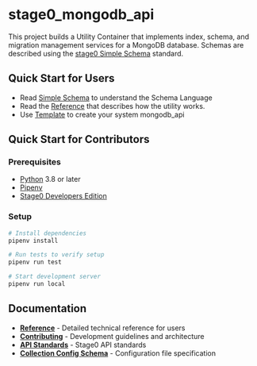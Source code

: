 # stage0_mongodb_api

This project builds a Utility Container that implements index, schema, and migration management services for a MongoDB database. 
Schemas are described using the [stage0 Simple Schema]() standard. 

## Quick Start for Users

- Read [Simple Schema](https://github.com/agile-learning-institute/stage0/blob/main/SIMPLE_SCHEMA.md) to understand the Schema Language
- Read the [Reference](./REFERENCE.md) that describes how the utility works. 
- Use [Template](https://github.com/agile-learning-institute/stage0_template_mongodb_api) to create your system mongodb_api 

## Quick Start for Contributors

### Prerequisites

- [Python](https://www.python.org/downloads/) 3.8 or later
- [Pipenv](https://pipenv.pypa.io/en/latest/installation.html)
- [Stage0 Developers Edition](https://github.com/agile-learning-institute/stage0/tree/main/developer_edition)

### Setup

```bash
# Install dependencies
pipenv install

# Run tests to verify setup
pipenv run test

# Start development server
pipenv run local
```

## Documentation

- **[Reference](./REFERENCE.md)** - Detailed technical reference for users
- **[Contributing](./CONTRIBUTING.md)** - Development guidelines and architecture
- **[API Standards](https://github.com/agile-learning-institute/stage0/blob/main/developer_edition/docs/api-standards.md)** - Stage0 API standards
- **[Collection Config Schema](./docs/collection_config_schema.yaml)** - Configuration file specification

